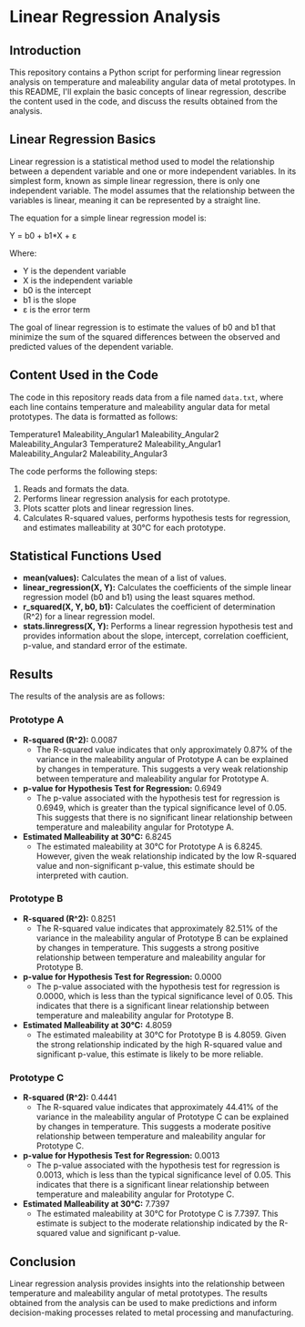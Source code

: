 # Linear Regression Analysis

## Introduction

This repository contains a Python script for performing linear regression analysis on temperature and maleability angular data of metal prototypes. In this README, I'll explain the basic concepts of linear regression, describe the content used in the code, and discuss the results obtained from the analysis.

## Linear Regression Basics

Linear regression is a statistical method used to model the relationship between a dependent variable and one or more independent variables. In its simplest form, known as simple linear regression, there is only one independent variable. The model assumes that the relationship between the variables is linear, meaning it can be represented by a straight line.

The equation for a simple linear regression model is:

Y = b0 + b1*X + ε

Where:
- Y is the dependent variable
- X is the independent variable
- b0 is the intercept
- b1 is the slope
- ε is the error term

The goal of linear regression is to estimate the values of b0 and b1 that minimize the sum of the squared differences between the observed and predicted values of the dependent variable.

## Content Used in the Code

The code in this repository reads data from a file named `data.txt`, where each line contains temperature and maleability angular data for metal prototypes. The data is formatted as follows:

Temperature1 Maleability_Angular1 Maleability_Angular2 Maleability_Angular3
Temperature2 Maleability_Angular1 Maleability_Angular2 Maleability_Angular3

The code performs the following steps:
1. Reads and formats the data.
2. Performs linear regression analysis for each prototype.
3. Plots scatter plots and linear regression lines.
4. Calculates R-squared values, performs hypothesis tests for regression, and estimates malleability at 30°C for each prototype.

## Statistical Functions Used

- **mean(values):** Calculates the mean of a list of values.
- **linear_regression(X, Y):** Calculates the coefficients of the simple linear regression model (b0 and b1) using the least squares method.
- **r_squared(X, Y, b0, b1):** Calculates the coefficient of determination (R^2) for a linear regression model.
- **stats.linregress(X, Y):** Performs a linear regression hypothesis test and provides information about the slope, intercept, correlation coefficient, p-value, and standard error of the estimate.

## Results

The results of the analysis are as follows:

### Prototype A

- **R-squared (R^2):** 0.0087
  - The R-squared value indicates that only approximately 0.87% of the variance in the maleability angular of Prototype A can be explained by changes in temperature. This suggests a very weak relationship between temperature and maleability angular for Prototype A.
- **p-value for Hypothesis Test for Regression:** 0.6949
  - The p-value associated with the hypothesis test for regression is 0.6949, which is greater than the typical significance level of 0.05. This suggests that there is no significant linear relationship between temperature and maleability angular for Prototype A.
- **Estimated Malleability at 30°C:** 6.8245
  - The estimated maleability at 30°C for Prototype A is 6.8245. However, given the weak relationship indicated by the low R-squared value and non-significant p-value, this estimate should be interpreted with caution.

### Prototype B

- **R-squared (R^2):** 0.8251
  - The R-squared value indicates that approximately 82.51% of the variance in the maleability angular of Prototype B can be explained by changes in temperature. This suggests a strong positive relationship between temperature and maleability angular for Prototype B.
- **p-value for Hypothesis Test for Regression:** 0.0000
  - The p-value associated with the hypothesis test for regression is 0.0000, which is less than the typical significance level of 0.05. This indicates that there is a significant linear relationship between temperature and maleability angular for Prototype B.
- **Estimated Malleability at 30°C:** 4.8059
  - The estimated maleability at 30°C for Prototype B is 4.8059. Given the strong relationship indicated by the high R-squared value and significant p-value, this estimate is likely to be more reliable.

### Prototype C
- **R-squared (R^2):** 0.4441
  - The R-squared value indicates that approximately 44.41% of the variance in the maleability angular of Prototype C can be explained by changes in temperature. This suggests a moderate positive relationship between temperature and maleability angular for Prototype C.
- **p-value for Hypothesis Test for Regression:** 0.0013
  - The p-value associated with the hypothesis test for regression is 0.0013, which is less than the typical significance level of 0.05. This indicates that there is a significant linear relationship between temperature and maleability angular for Prototype C.
- **Estimated Malleability at 30°C:** 7.7397
  - The estimated maleability at 30°C for Prototype C is 7.7397. This estimate is subject to the moderate relationship indicated by the R-squared value and significant p-value.

## Conclusion

Linear regression analysis provides insights into the relationship between temperature and maleability angular of metal prototypes. The results obtained from the analysis can be used to make predictions and inform decision-making processes related to metal processing and manufacturing.